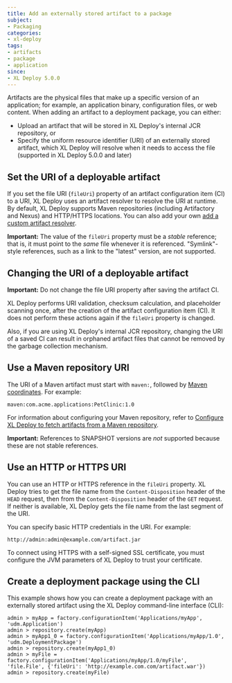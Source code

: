 ```yaml
---
title: Add an externally stored artifact to a package
subject:
- Packaging
categories:
- xl-deploy
tags:
- artifacts
- package
- application
since:
- XL Deploy 5.0.0
---
```


Artifacts are the physical files that make up a specific version of an application; for example, an application binary, configuration files, or web content. When adding an artifact to a deployment package, you can either:

* Upload an artifact that will be stored in XL Deploy's internal JCR repository, or
* Specify the uniform resource identifier (URI) of an externally stored artifact, which XL Deploy will resolve when it needs to access the file (supported in XL Deploy 5.0.0 and later)

## Set the URI of a deployable artifact

If you set the file URI (`fileUri`) property of an artifact configuration item (CI) to a URI, XL Deploy uses an artifact resolver to resolve the URI at runtime. By default, XL Deploy supports Maven repositories (including Artifactory and Nexus) and HTTP/HTTPS locations. You can also add your own [add a custom artifact resolver](/xl-deploy/how-to/extend-the-external-artifact-storage-feature.html).

**Important:** The value of the `fileUri` property must be a *stable* reference; that is, it must point to the *same* file whenever it is referenced. "Symlink"-style references, such as a link to the "latest" version, are not supported.

## Changing the URI of a deployable artifact

**Important:** Do not change the file URI property after saving the artifact CI.

XL Deploy performs URI validation, checksum calculation, and placeholder scanning once, after the creation of the artifact configuration item (CI). It does not perform these actions again if the `fileUri` property is changed.

Also, if you are using XL Deploy's internal JCR repository, changing the URI of a saved CI can result in orphaned artifact files that cannot be removed by the garbage collection mechanism.

## Use a Maven repository URI

The URI of a Maven artifact must start with `maven:`, followed by [Maven coordinates](http://maven.apache.org/pom.html#Maven_Coordinates). For example:

    maven:com.acme.applications:PetClinic:1.0

For information about configuring your Maven repository, refer to [Configure XL Deploy to fetch artifacts from a Maven repository](configure-xl-deploy-to-fetch-artifacts-from-a-maven-repository.html).

**Important:** References to SNAPSHOT versions are *not* supported because these are not stable references.

## Use an HTTP or HTTPS URI

You can use an HTTP or HTTPS reference in the `fileUri` property. XL Deploy tries to get the file name from the `Content-Disposition` header of the `HEAD` request, then from the `Content-Disposition` header of the `GET` request. If neither is available, XL Deploy gets the file name from the last segment of the URI.

You can specify basic HTTP credentials in the URI. For example:

    http://admin:admin@example.com/artifact.jar

To connect using HTTPS with a self-signed SSL certificate, you must configure the JVM parameters of XL Deploy to trust your certificate.

## Create a deployment package using the CLI

This example shows how you can create a deployment package with an externally stored artifact using the XL Deploy command-line interface (CLI):

    admin > myApp = factory.configurationItem('Applications/myApp', 'udm.Application')
    admin > repository.create(myApp)
    admin > myApp1_0 = factory.configurationItem('Applications/myApp/1.0', 'udm.DeploymentPackage')
    admin > repository.create(myApp1_0)
    admin > myFile = factory.configurationItem('Applications/myApp/1.0/myFile', 'file.File', {'fileUri': 'http://example.com.com/artifact.war'})
    admin > repository.create(myFile)
